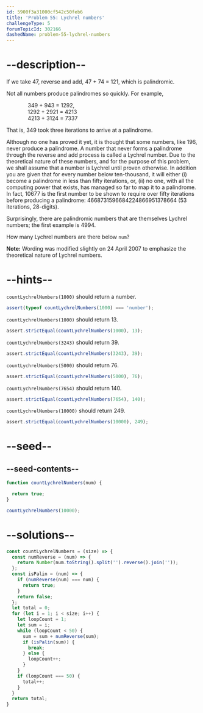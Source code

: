 ```yaml
---
id: 5900f3a31000cf542c50feb6
title: 'Problem 55: Lychrel numbers'
challengeType: 5
forumTopicId: 302166
dashedName: problem-55-lychrel-numbers
---
```


# --description--

If we take 47, reverse and add, 47 + 74 = 121, which is palindromic.

Not all numbers produce palindromes so quickly. For example,

<div style="margin-left: 4em;">
  349 + 943 = 1292,<br>
  1292 + 2921 = 4213<br>
  4213 + 3124 = 7337<br>
</div>

That is, 349 took three iterations to arrive at a palindrome.

Although no one has proved it yet, it is thought that some numbers, like 196, never produce a palindrome. A number that never forms a palindrome through the reverse and add process is called a Lychrel number. Due to the theoretical nature of these numbers, and for the purpose of this problem, we shall assume that a number is Lychrel until proven otherwise. In addition you are given that for every number below ten-thousand, it will either (i) become a palindrome in less than fifty iterations, or, (ii) no one, with all the computing power that exists, has managed so far to map it to a palindrome. In fact, 10677 is the first number to be shown to require over fifty iterations before producing a palindrome: 4668731596684224866951378664 (53 iterations, 28-digits).

Surprisingly, there are palindromic numbers that are themselves Lychrel numbers; the first example is 4994.

How many Lychrel numbers are there below `num`?

**Note:** Wording was modified slightly on 24 April 2007 to emphasize the theoretical nature of Lychrel numbers.

# --hints--

`countLychrelNumbers(1000)` should return a number.

```js
assert(typeof countLychrelNumbers(1000) === 'number');
```

`countLychrelNumbers(1000)` should return 13.

```js
assert.strictEqual(countLychrelNumbers(1000), 13);
```

`countLychrelNumbers(3243)` should return 39.

```js
assert.strictEqual(countLychrelNumbers(3243), 39);
```

`countLychrelNumbers(5000)` should return 76.

```js
assert.strictEqual(countLychrelNumbers(5000), 76);
```

`countLychrelNumbers(7654)` should return 140.

```js
assert.strictEqual(countLychrelNumbers(7654), 140);
```

`countLychrelNumbers(10000)` should return 249.

```js
assert.strictEqual(countLychrelNumbers(10000), 249);
```

# --seed--

## --seed-contents--

```js
function countLychrelNumbers(num) {

  return true;
}

countLychrelNumbers(10000);
```

# --solutions--

```js
const countLychrelNumbers = (size) => {
  const numReverse = (num) => {
    return Number(num.toString().split('').reverse().join(''));
  };
  const isPalin = (num) => {
    if (numReverse(num) === num) {
      return true;
    }
    return false;
  };
  let total = 0;
  for (let i = 1; i < size; i++) {
    let loopCount = 1;
    let sum = i;
    while (loopCount < 50) {
      sum = sum + numReverse(sum);
      if (isPalin(sum)) {
        break;
      } else {
        loopCount++;
      }
    }
    if (loopCount === 50) {
      total++;
    }
  }
  return total;
}
```
